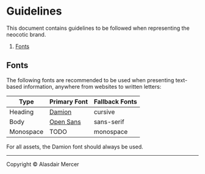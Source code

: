 # Guidelines

This document contains guidelines to be followed when representing the neocotic brand.

1. [Fonts](https://github.com/neocotic/branding/tree/master/docs%2Fguidelines.md#fonts)

## Fonts

The following fonts are recommended to be used when presenting text-based information, anywhere from websites to written letters:

| Type | Primary Font | Fallback Fonts |
| ---- | ------------ | -------------- |
| Heading | [Damion](https://fonts.google.com/specimen/Damion) | cursive |
| Body | [Open Sans](https://fonts.google.com/specimen/Open+Sans) | sans-serif |
| Monospace | TODO | monospace |

For all assets, the Damion font should always be used.

---

Copyright © Alasdair Mercer
